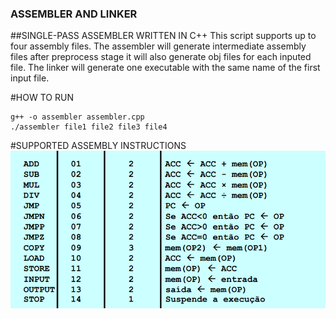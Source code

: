 ### ASSEMBLER AND LINKER

##SINGLE-PASS ASSEMBLER WRITTEN IN C++
This script supports up to four assembly files.
The assembler will generate intermediate assembly files after preprocess stage it will also generate obj files for each inputed file.
The linker will generate one executable with the same name of the first input file.

#HOW TO RUN

```
g++ -o assembler assembler.cpp
./assembler file1 file2 file3 file4

```

#SUPPORTED ASSEMBLY INSTRUCTIONS
![SUPPORTED ASSEMBLY INSTRUCTIONS](/instructions.png)